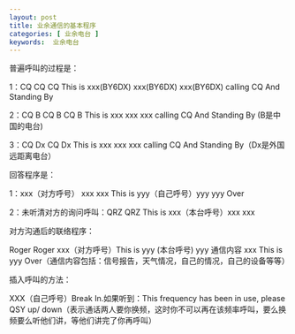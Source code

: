 ```yaml
---
layout: post
title: 业余通信的基本程序
categories: [ 业余电台 ]
keywords:  业余电台
---
```


普遍呼叫的过程是：

1：CQ CQ CQ This is xxx(BY6DX) xxx(BY6DX) xxx(BY6DX) calling CQ And Standing By

2：CQ B CQ B CQ B This is xxx xxx xxx calling CQ And Standing By (B是中国的电台)

3：CQ Dx CQ Dx This is xxx xxx xxx calling CQ And Standing By（Dx是外国远距离电台）

回答程序是：

1：xxx（对方呼号） xxx xxx This is yyy（自己呼号）yyy yyy Over

2：未听清对方的询问呼叫：QRZ QRZ This is xxx（本台呼号）xxx xxx

对方沟通后的联络程序：

Roger Roger xxx（对方呼号）This is yyy (本台呼号) yyy 通信内容 xxx This is yyy Over（通信内容包括：信号报告，天气情况，自己的情况，自己的设备等等）

插入呼叫的方法：

XXX（自己呼号）Break In.如果听到：This frequency has been in use, please QSY up/ down（表示通话两人要你换频，这时你不可以再在该频率呼叫，要么换频要么听他们讲，等他们讲完了你再呼叫）
